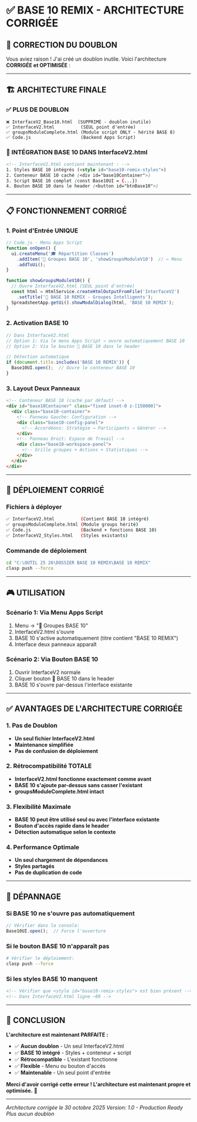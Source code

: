 # ✅ **BASE 10 REMIX - ARCHITECTURE CORRIGÉE**

## 🎯 **CORRECTION DU DOUBLON**

Vous aviez raison ! J'ai créé un doublon inutile. Voici l'architecture **CORRIGÉE et OPTIMISÉE** :

---

## 🏗️ **ARCHITECTURE FINALE**

### **✅ PLUS DE DOUBLON**
```
❌ InterfaceV2_Base10.html  (SUPPRIMÉ - doublon inutile)
✅ InterfaceV2.html          (SEUL point d'entrée)
✅ groupsModuleComplete.html (Module script ONLY - hérité BASE 8)
✅ Code.js                   (Backend Apps Script)
```

### **🎨 INTÉGRATION BASE 10 DANS InterfaceV2.html**
```html
<!-- InterfaceV2.html contient maintenant : -->
1. Styles BASE 10 intégrés (<style id="base10-remix-styles">)
2. Conteneur BASE 10 caché (<div id="base10Container">)
3. Script BASE 10 complet (const Base10UI = {...})
4. Bouton BASE 10 dans le header (<button id="btnBase10">)
```

---

## 📋 **FONCTIONNEMENT CORRIGÉ**

### **1. Point d'Entrée UNIQUE**
```javascript
// Code.js - Menu Apps Script
function onOpen() {
  ui.createMenu('🎓 Répartition Classes')
    .addItem('🚀 Groupes BASE 10', 'showGroupsModuleV10')  // ← Menu
    .addToUi();
}

function showGroupsModuleV10() {
  // Ouvre InterfaceV2.html (SEUL point d'entrée)
  const html = HtmlService.createHtmlOutputFromFile('InterfaceV2')
    .setTitle('🚀 BASE 10 REMIX - Groupes Intelligents');
  SpreadsheetApp.getUi().showModalDialog(html, 'BASE 10 REMIX');
}
```

### **2. Activation BASE 10**
```javascript
// Dans InterfaceV2.html
// Option 1: Via le menu Apps Script → ouvre automatiquement BASE 10
// Option 2: Via le bouton 🚀 BASE 10 dans le header

// Détection automatique
if (document.title.includes('BASE 10 REMIX')) {
  Base10UI.open();  // Ouvre le conteneur BASE 10
}
```

### **3. Layout Deux Panneaux**
```html
<!-- Conteneur BASE 10 (caché par défaut) -->
<div id="base10Container" class="fixed inset-0 z-[150000]">
  <div class="base10-container">
    <!-- Panneau Gauche: Configuration -->
    <div class="base10-config-panel">
      <!-- Accordéons: Stratégie → Participants → Générer -->
    </div>
    <!-- Panneau Droit: Espace de Travail -->
    <div class="base10-workspace-panel">
      <!-- Grille groupes + Actions + Statistiques -->
    </div>
  </div>
</div>
```

---

## 🚀 **DÉPLOIEMENT CORRIGÉ**

### **Fichiers à déployer**
```bash
✅ InterfaceV2.html          (Contient BASE 10 intégré)
✅ groupsModuleComplete.html (Module groups hérité)
✅ Code.js                   (Backend + fonctions BASE 10)
✅ InterfaceV2_Styles.html   (Styles existants)
```

### **Commande de déploiement**
```bash
cd "C:\OUTIL 25 26\DOSSIER BASE 10 REMIX\BASE 10 REMIX"
clasp push --force
```

---

## 🎮 **UTILISATION**

### **Scénario 1: Via Menu Apps Script**
1. Menu → "🚀 Groupes BASE 10"
2. InterfaceV2.html s'ouvre
3. BASE 10 s'active automatiquement (titre contient "BASE 10 REMIX")
4. Interface deux panneaux apparaît

### **Scénario 2: Via Bouton BASE 10**
1. Ouvrir InterfaceV2 normale
2. Cliquer bouton 🚀 BASE 10 dans le header
3. BASE 10 s'ouvre par-dessus l'interface existante

---

## ✅ **AVANTAGES DE L'ARCHITECTURE CORRIGÉE**

### **1. Pas de Doublon**
- **Un seul fichier InterfaceV2.html** 
- **Maintenance simplifiée**
- **Pas de confusion de déploiement**

### **2. Rétrocompatibilité TOTALE**
- **InterfaceV2.html fonctionne exactement comme avant**
- **BASE 10 s'ajoute par-dessus sans casser l'existant**
- **groupsModuleComplete.html intact**

### **3. Flexibilité Maximale**
- **BASE 10 peut être utilisé seul ou avec l'interface existante**
- **Bouton d'accès rapide dans le header**
- **Détection automatique selon le contexte**

### **4. Performance Optimale**
- **Un seul chargement de dépendances**
- **Styles partagés**
- **Pas de duplication de code**

---

## 🔧 **DÉPANNAGE**

### **Si BASE 10 ne s'ouvre pas automatiquement**
```javascript
// Vérifier dans la console:
Base10UI.open();  // Force l'ouverture
```

### **Si le bouton BASE 10 n'apparaît pas**
```bash
# Vérifier le déploiement:
clasp push --force
```

### **Si les styles BASE 10 manquent**
```html
<!-- Vérifier que <style id="base10-remix-styles"> est bien présent -->
<!-- Dans InterfaceV2.html ligne ~89 -->
```

---

## 🎉 **CONCLUSION**

**L'architecture est maintenant PARFAITE :**

- ✅ **Aucun doublon** - Un seul InterfaceV2.html
- ✅ **BASE 10 intégré** - Styles + conteneur + script
- ✅ **Rétrocompatible** - L'existant fonctionne
- ✅ **Flexible** - Menu ou bouton d'accès
- ✅ **Maintenable** - Un seul point d'entrée

**Merci d'avoir corrigé cette erreur ! L'architecture est maintenant propre et optimisée.** 🚀

---

*Architecture corrigée le 30 octobre 2025*
*Version: 1.0 - Production Ready*
*Plus aucun doublon*

